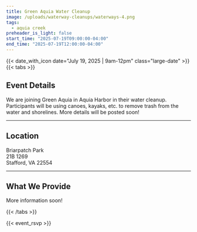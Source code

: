```yaml
---
title: Green Aquia Water Cleanup
image: /uploads/waterway-cleanups/waterways-4.png
tags:
  - aquia creek
preheader_is_light: false
start_time: "2025-07-19T09:00:00-04:00"
end_time: "2025-07-19T12:00:00-04:00"
---
```


{{< date_with_icon date="July 19, 2025 | 9am-12pm" class="large-date" >}}
{{< tabs >}}
## Event Details

We are joining Green Aquia in Aquia Harbor in their water cleanup. Participants will be using canoes, kayaks, etc. to remove trash from the water and shorelines. More details will be posted soon!

---
## Location

Briarpatch Park<br/>
21B 1269</br>
Stafford, VA 22554

---
## What We Provide

More information soon!

{{< /tabs >}}

{{< event_rsvp >}}